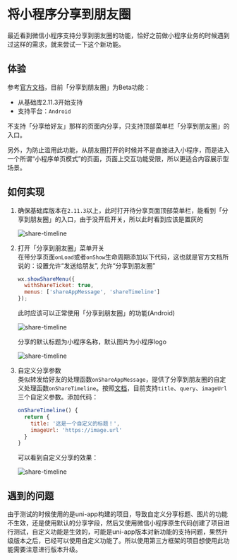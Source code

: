 # 将小程序分享到朋友圈


最近看到微信小程序支持分享到朋友圈的功能，恰好之前做小程序业务的时候遇到过这样的需求，就来尝试一下这个新功能。

<!--more-->

## 体验
参考[官方文档](https://developers.weixin.qq.com/miniprogram/dev/framework/open-ability/share-timeline.html)，目前「分享到朋友圈」为Beta功能：
* 从基础库2.11.3开始支持
* 支持平台：`Android`

不支持「分享给好友」那样的页面内分享，只支持顶部菜单栏「分享到朋友圈」的入口。

另外，为防止滥用此功能，从朋友圈打开的时候并不是直接进入小程序，而是进入一个所谓“小程序单页模式”的页面，页面上交互功能受限，所以更适合内容展示型场景。

## 如何实现

1. 确保基础库版本在`2.11.3`以上，此时打开待分享页面顶部菜单栏，能看到「分享到朋友圈」的入口，由于没开启开关，所以此时看到应该是置灰的  

    ![share-timeline](https://jiangbao-1258001083.cos.ap-shanghai.myqcloud.com/share-time-line-1.png)

2. 打开「分享到朋友圈」菜单开关  
  在带分享页面`onLoad`或者`onShow`生命周期添加以下代码，这也就是官方文档所说的：设置允许“发送给朋友”, 允许“分享到朋友圈”
    ```js
    wx.showShareMenu({
      withShareTicket: true,
      menus: ['shareAppMessage', 'shareTimeline']
    });
    ```
    此时应该可以正常使用「分享到朋友圈」的功能(Android)  

    ![share-timeline](https://jiangbao-1258001083.cos.ap-shanghai.myqcloud.com/share-timeline-2.png)

    分享的默认标题为小程序名称，默认图片为小程序logo

    ![share-timeline](https://jiangbao-1258001083.cos.ap-shanghai.myqcloud.com/share-timeline-3.png)

3. 自定义分享参数  
  类似转发给好友的处理函数`onShareAppMessage`，提供了分享到朋友圈的自定义处理函数`onShareTimeline`。按照[文档](https://developers.weixin.qq.com/miniprogram/dev/reference/api/Page.html#onShareTimeline)，目前支持`title`、`query`、`imageUrl`三个自定义参数。添加代码：
    ```js
    onShareTimeline() {
      return {
        title: '这是一个自定义的标题！',
        imageUrl: 'https://image.url'
      }
    }
    ```
    可以看到自定义分享的效果：

    ![share-timeline](https://jiangbao-1258001083.cos.ap-shanghai.myqcloud.com/share-timeline-4.png)


## 遇到的问题
由于测试的时候使用的是uni-app构建的项目，导致自定义分享标题、图片的功能不生效，还是使用默认的分享字段，然后又使用微信小程序原生代码创建了项目进行测试，自定义功能是生效的，可能是uni-app版本对新功能的支持问题，果然升级版本之后，已经可以使用自定义功能了。所以使用第三方框架的项目想使用此功能需要注意进行版本升级。

